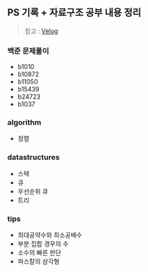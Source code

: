 ## PS 기록 + 자료구조 공부 내용 정리

> 참고 : [Velog](https://velog.io/@currysoda/posts)

### 백준 문제풀이

- b1010
- b10872
- b11050
- b15439
- b24723
- b1037

### algorithm

- 정렬

### datastructures

- 스택
- 큐
- 우선순위 큐
- 트리

### tips

- 최대공약수와 최소공배수
- 부분 집합 경우의 수
- 소수의 빠른 판단
- 파스칼의 삼각형
